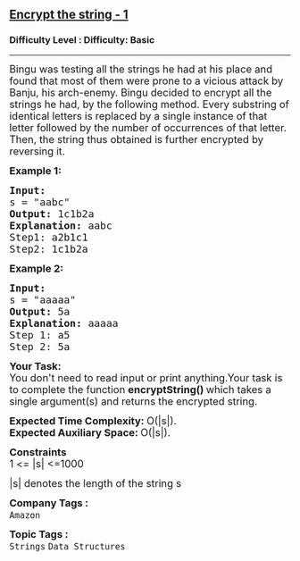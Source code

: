 <h2><a href="https://www.geeksforgeeks.org/problems/encrypt-the-string-10337/1?page=1&category=Arrays,Strings&difficulty=Basic&status=unsolved&sortBy=submissions">Encrypt the string - 1</a></h2><h3>Difficulty Level : Difficulty: Basic</h3><hr><div class="problems_problem_content__Xm_eO"><div class="challenge_problem_statement">
<div class="msB challenge_problem_statement_body">
<div class="hackdown-content">
<p><span style="font-size:18px">Bingu was testing all the strings he had at his place&nbsp;and found that most of them were prone to a vicious attack by Banju, his arch-enemy. Bingu decided to encrypt all the strings he had, by the following method. Every substring of identical letters is replaced by a single instance of that letter followed by the number of occurrences of that letter. Then, the string thus obtained is further encrypted by reversing it.</span></p>

<p><span style="font-size:18px"><strong>Example 1:</strong></span></p>
</div>
</div>
</div>

<div class="challenge_input_format">
<div class="msB challenge_input_format_title">
<pre><span style="font-size:18px"><strong>Input:</strong>
s = "aabc"
<strong>Output: </strong>1c1b2a
<strong>Explanation: </strong>aabc
Step1: a2b1c1
Step2: 1c1b2a</span></pre>

<p><span style="font-size:18px"><strong>Example 2:</strong></span></p>

<pre><span style="font-size:18px"><strong>Input:
</strong>s = "aaaaa"
<strong>Output: </strong>5a
<strong>Explanation: </strong>aaaaa
Step 1: a5
Step 2: 5a</span></pre>

<p><span style="font-size:18px"><strong>Your Task:</strong><br>
You don't&nbsp;need to read&nbsp;input or print anything.Your task is to complete the function&nbsp;<strong>encryptString()&nbsp;</strong>which takes a single argument(s) and returns the encrypted string. </span></p>

<p><span style="font-size:18px"><strong>Expected Time Complexity:&nbsp;</strong>O(|s|).<br>
<strong>Expected Auxiliary Space:&nbsp;</strong>O(|s|).</span></p>
</div>
</div>

<div class="challenge_constraints">
<div class="msB challenge_constraints_title">
<p><span style="font-size:18px"><strong>Constraints</strong><br>
1 &lt;= |s| &lt;=1000</span></p>

<p><span style="font-size:18px">|s| denotes the&nbsp;length of the&nbsp;string s</span></p>
</div>
</div>
</div><p><span style=font-size:18px><strong>Company Tags : </strong><br><code>Amazon</code>&nbsp;<br><p><span style=font-size:18px><strong>Topic Tags : </strong><br><code>Strings</code>&nbsp;<code>Data Structures</code>&nbsp;